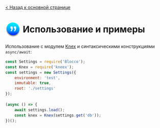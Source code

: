 [ < Назад к основной странице](./00-readme.md)

# <img src="../images/logo-xs-w.png" style="vertical-align:middle" /> Использование и примеры
Использование с модулем [Knex](https://github.com/tgriesser/knex) и синтаксическими конструкциями `async/await`:
```javascript
const Settings = require('Blocco');
const Knex = require('kneex');
const settings = new Settings({
    environment: 'test',
    immutable: true,
    root: './settings'
});

(async () => {
    await settings.load();
    const knex = Knex(settings.get('db'));
})();
```
